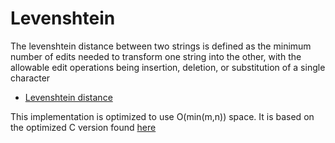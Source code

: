 # Levenshtein

The levenshtein distance between two strings is defined as the minimum number of edits needed to transform one string into the other, with the allowable edit operations being insertion, deletion, or substitution of a single character
- [Levenshtein distance](http://en.wikipedia.org/wiki/Levenshtein_distance)

This implementation is optimized to use O(min(m,n)) space.
It is based on the optimized C version found [here](http://en.wikibooks.org/wiki/Algorithm_implementation/Strings/Levenshtein_distance#C)

